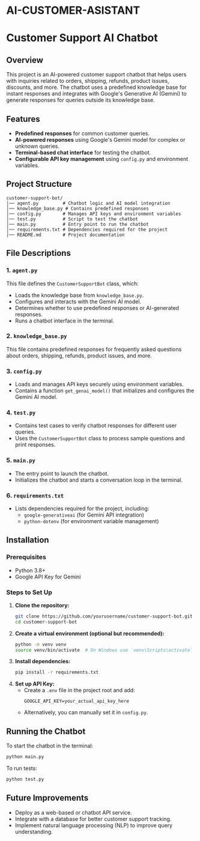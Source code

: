 # AI-CUSTOMER-ASISTANT

# Customer Support AI Chatbot

## Overview
This project is an AI-powered customer support chatbot that helps users with inquiries related to orders, shipping, refunds, product issues, discounts, and more. The chatbot uses a predefined knowledge base for instant responses and integrates with Google's Generative AI (Gemini) to generate responses for queries outside its knowledge base.

## Features
- **Predefined responses** for common customer queries.
- **AI-powered responses** using Google's Gemini model for complex or unknown queries.
- **Terminal-based chat interface** for testing the chatbot.
- **Configurable API key management** using `config.py` and environment variables.

## Project Structure
```
customer-support-bot/
│── agent.py         # Chatbot logic and AI model integration
│── knowledge_base.py # Contains predefined responses
│── config.py        # Manages API keys and environment variables
│── test.py          # Script to test the chatbot
│── main.py          # Entry point to run the chatbot
│── requirements.txt # Dependencies required for the project
│── README.md        # Project documentation
```

## File Descriptions

### 1. `agent.py`
This file defines the `CustomerSupportBot` class, which:
- Loads the knowledge base from `knowledge_base.py`.
- Configures and interacts with the Gemini AI model.
- Determines whether to use predefined responses or AI-generated responses.
- Runs a chatbot interface in the terminal.

### 2. `knowledge_base.py`
This file contains predefined responses for frequently asked questions about orders, shipping, refunds, product issues, and more.

### 3. `config.py`
- Loads and manages API keys securely using environment variables.
- Contains a function `get_genai_model()` that initializes and configures the Gemini AI model.

### 4. `test.py`
- Contains test cases to verify chatbot responses for different user queries.
- Uses the `CustomerSupportBot` class to process sample questions and print responses.

### 5. `main.py`
- The entry point to launch the chatbot.
- Initializes the chatbot and starts a conversation loop in the terminal.

### 6. `requirements.txt`
- Lists dependencies required for the project, including:
  - `google-generativeai` (for Gemini API integration)
  - `python-dotenv` (for environment variable management)

## Installation
### Prerequisites
- Python 3.8+
- Google API Key for Gemini

### Steps to Set Up
1. **Clone the repository:**
   ```sh
   git clone https://github.com/yourusername/customer-support-bot.git
   cd customer-support-bot
   ```
2. **Create a virtual environment (optional but recommended):**
   ```sh
   python -m venv venv
   source venv/bin/activate  # On Windows use `venv\Scripts\activate`
   ```
3. **Install dependencies:**
   ```sh
   pip install -r requirements.txt
   ```
4. **Set up API Key:**
   - Create a `.env` file in the project root and add:
     ```
     GOOGLE_API_KEY=your_actual_api_key_here
     ```
   - Alternatively, you can manually set it in `config.py`.

## Running the Chatbot
To start the chatbot in the terminal:
```sh
python main.py
```

To run tests:
```sh
python test.py
```

## Future Improvements
- Deploy as a web-based or chatbot API service.
- Integrate with a database for better customer support tracking.
- Implement natural language processing (NLP) to improve query understanding.
